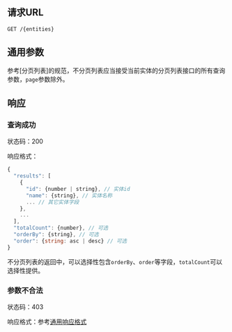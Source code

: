 ## 请求URL
```
GET /{entities}
```
## 通用参数

参考[分页列表]的规范，不分页列表应当接受当前实体的分页列表接口的所有查询参数，`page`参数除外。

## 响应

### 查询成功

状态码：200

响应格式：
```javascript
{
  "results": [
    {
      "id": {number | string}, // 实体id
      "name": {string}, // 实体名称
      ... // 其它实体字段
    },
    ...
  ],
  "totalCount": {number}, // 可选
  "orderBy": {string}, // 可选
  "order": {string: asc | desc} // 可选
}
```
不分页列表的返回中，可以选择性包含`orderBy`、`order`等字段，`totalCount`可以选择性提供。

### 参数不合法

状态码：403

响应格式：参考[通用响应格式]()
